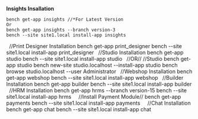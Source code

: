 **Insights Insallation**   

```
bench get-app insights //*For Latest Version
Or
bench get-app insights --branch version-3
bench --site site1.local install-app insights
````
 
//Print Designer Installation
bench get-app print_designer
bench --site site1.local install-app print_designer
 
//Studio Installation
bench get-app studio
bench --site site1.local install-app studio
 
//OR//
//Studio
bench get-app studio
bench new-site studio.localhost --install-app studio
bench browse studio.localhost --user Administrator
 
//Webshop Installation
bench get-app webshop
bench --site site1.local install-app webshop
 
//Builder Installation
bench get-app builder
bench --site site1.local install-app builder
 
//HRM Installation
bench get-app hrms --branch version-15
bench --site site1.local install-app hrms
 
 
//Install Payment Module//
bench get-app payments
bench --site site1.local install-app payments
 
 
//Chat Installation
bench get-app chat
bench --site site1.local install-app chat
